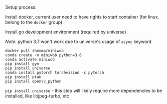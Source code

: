 Setup process:

Install docker, current user need to have rights to start container (for linux, belong to the `docker` group)

Install go development environment (required by universe)

*Note*: python 3.7 won't work due to universe's usage of `async` keyword
```
docker pull shmuma/miniwob
conda create -n miniwob python=3.6
conda activate miniwob
pip install gym
pip install universe
conda install pytorch torchvision -c pytorch
pip install ptan
pip install opencv_python
```

`pip install universe` - this step will likely require more dependencies to be installed, like libjpeg-turbo, etc
